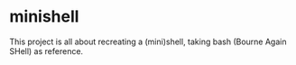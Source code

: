 # minishell
This project is all about recreating a (mini)shell, taking bash (Bourne Again SHell) as reference.
